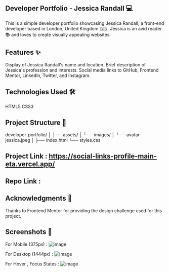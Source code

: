## Developer Portfolio - Jessica Randall 💻
This is a simple developer portfolio showcasing Jessica Randall, a front-end developer based in London, United Kingdom 🇬🇧. Jessica is an avid reader 📚 and loves to create visually appealing websites.

## Features ✨
Display of Jessica Randall's name and location.
Brief description of Jessica's profession and interests.
Social media links to GitHub, Frontend Mentor, LinkedIn, Twitter, and Instagram.

## Technologies Used 🛠️
HTML5
CSS3

## Project Structure 📁
developer-portfolio/
│
├── assets/
│   └── images/
│       └── avatar-jessica.jpeg
│
├── index.html
└── styles.css

## Project Link : https://social-links-profile-main-eta.vercel.app/
## Repo Link : 

## Acknowledgments 🙏
Thanks to Frontend Mentor for providing the design challenge used for this project.

## Screenshots 📸
For Mobile (375px) :
![image](https://github.com/Vishwanathanselvamoorthy/social-links-profile-main/assets/147639866/2b7d2eac-d386-4c84-ac07-d46b714ae6b8)

For Desktop (1444px) : 
![image](https://github.com/Vishwanathanselvamoorthy/social-links-profile-main/assets/147639866/03f1fcaa-3816-4723-9da2-d5b16a9c59be)

For Hover , Focus States :
![image](https://github.com/Vishwanathanselvamoorthy/social-links-profile-main/assets/147639866/4536caa9-d04e-4455-ac5e-a9c1eb526c55)








